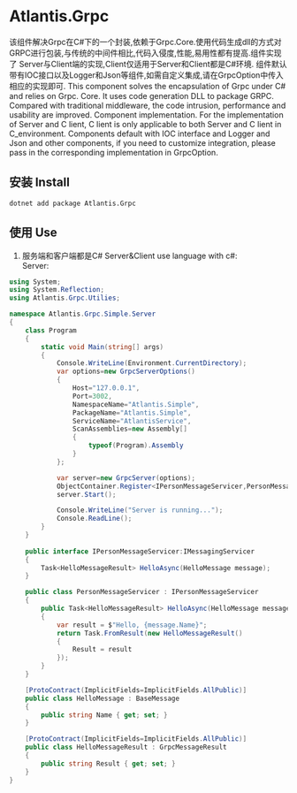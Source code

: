 Atlantis.Grpc
=============================
  该组件解决Grpc在C#下的一个封装,依赖于Grpc.Core.使用代码生成dll的方式对GRPC进行包装,与传统的中间件相比,代码入侵度,性能,易用性都有提高.组件实现了
Server与Client端的实现,Client仅适用于Server和Client都是C#环境. 
  组件默认带有IOC接口以及Logger和Json等组件,如需自定义集成,请在GrpcOption中传入相应的实现即可. 
  This component solves the encapsulation of Grpc under C# and relies on Grpc. Core. It uses code generation DLL to package GRPC. Compared with traditional middleware, the code intrusion, performance and usability are improved. Component implementation.
For the implementation of Server and C lient, C lient is only applicable to both Server and C lient in C_environment. 
  Components default with IOC interface and Logger and Json and other components, if you need to customize integration, please pass in the corresponding implementation in GrpcOption.

## 安装 Install
  ```
  dotnet add package Atlantis.Grpc
  ```
  
## 使用 Use
  1. 服务端和客户端都是C# Server&Client use language with c#:  
    Server:  
```csharp  
using System;
using System.Reflection;
using Atlantis.Grpc.Utilies;

namespace Atlantis.Grpc.Simple.Server
{
    class Program
    {
        static void Main(string[] args)
        {
            Console.WriteLine(Environment.CurrentDirectory);
            var options=new GrpcServerOptions()
            {
                Host="127.0.0.1",
                Port=3002,
                NamespaceName="Atlantis.Simple",
                PackageName="Atlantis.Simple",
                ServiceName="AtlantisService",
                ScanAssemblies=new Assembly[]
                {
                    typeof(Program).Assembly
                }
            };

            var server=new GrpcServer(options);
            ObjectContainer.Register<IPersonMessageServicer,PersonMessageServicer>(LifeScope.Single);
            server.Start();

            Console.WriteLine("Server is running...");
            Console.ReadLine();
        }
    }
    
    public interface IPersonMessageServicer:IMessagingServicer
    {
        Task<HelloMessageResult> HelloAsync(HelloMessage message);
    }

    public class PersonMessageServicer : IPersonMessageServicer
    {
        public Task<HelloMessageResult> HelloAsync(HelloMessage message)
        {
            var result = $"Hello, {message.Name}";
            return Task.FromResult(new HelloMessageResult()
            {
                Result = result
            });
        }
    }

    [ProtoContract(ImplicitFields=ImplicitFields.AllPublic)]
    public class HelloMessage : BaseMessage
    {
        public string Name { get; set; }
    }

    [ProtoContract(ImplicitFields=ImplicitFields.AllPublic)]
    public class HelloMessageResult : GrpcMessageResult
    {
        public string Result { get; set; }
    }
}
```
